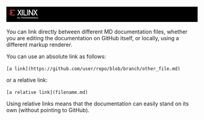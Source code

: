 ![](/images/x_banner.PNG)

You can link directly between different MD documentation files, whether you are editing the
documentation on GitHub itself, or locally, using a different markup renderer.

You can use an absolute link as follows:

`[a link](https://github.com/user/repo/blob/branch/other_file.md)`

or a relative link:

`[a relative link](filename.md)`

Using relative links means that the documentation can easily stand on its own (without
pointing to GitHub).

